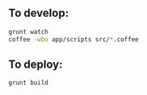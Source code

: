## To develop:

```bash
grunt watch
coffee -wbo app/scripts src/*.coffee
```

## To deploy:

```bash
grunt build
```
